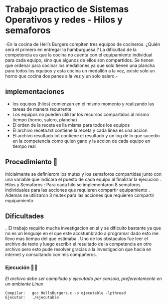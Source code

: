 # Trabajo practico de Sistemas Operativos y redes - Hilos y semaforos
-En la cocina de Hell’s Burgers compiten tres equipos de cocineros. ¿Quién será el primero en entregar la hamburguesa ? La dificultad de la competencia es que la cocina no cuenta con el equipamiento individual para cada equipo, sino que algunos de ellos son compartidos. Se tienen que ordenar para cocinar los medallones ya que solo tienen una plancha para todos los equipos y esta cocina un medallón a la vez, existe solo un horno que cocina dos panes a la vez y un solo salero.-

## implementaciones

* los equipos (hilos) comienzan en el mismo momento y realizando las tareas de manera recurrente
* Los equipos no pueden utilizar los recursos compartidos al mismo tiempo (horno, salero, plancha)
* El orden de la receta es lla misma para todos los equipos
* El archivo receta.txt contiene la receta y cada linea es una accion
* El archivo resultado.txt contiene el resultado y un log de lo que sucedio en la competencia como quien gano y la accion de cada equipo en tiempo real


## Procedimiento 🚀
 Inicialmente se definierom  los mutex y los semaforos compartidas junto con una variable que indicara el puesto de cada equipo al finalizar la ejecucion .
 Hilos y Semaforos : Para cada hilo se implementaron 8 semaforos individuales para las acciones que requieren compartir equipamiento .
 Ademas se utilizaron 3 mutex  para las acciones que requieren compartir equipamiento  

## Dificultades
_ El trabajo requirio mucha investigacion en si y se dificulto bastante ya que no es un lenguaje en el que este acostumbrado a programar dado esto me llevo mas tiempo del que estimaba . Uno de los obstaculos fue leer el archivo de texto y luego escribir el resultado de la competencia en otro archivo pero esto pude resolver gracias a la investigacion que hacia en internet y consultando con mis compañeros.



### Ejecución :man_technologist:	
_El archivo debe ser compilado y ejecutado por consola, preferentemente en un ambiente Linux_
```
Compilar:   gcc HellsBurgers.c -o ejecutable -lpthread
Ejecutar:   ./ejecutable
```

